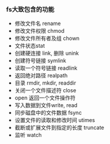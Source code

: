 ### fs大致包含的功能
+ 修改文件名 rename
+ 修改文件权限 chmod
+ 修改文件所有者及组 chown
+ 文件状态stat
+ 创建硬连接 link, 删除 unink
+ 创建符号链接 symlink
+ 读取一个符号链接 readlink
+ 返回绝对路径 realpath
+ 目录 rmdir, mkdir, readdir
+ 关闭一个文件描述符 close
+ open  返回一个文件操作符
+ 写入数据到文件write, read
+ 同步磁盘中的文件数据 fsync
+ 设置文件的读取和修改时间  utimes
+ 截断或扩展文件到指定的长度 truncate
+ 监听 watch
